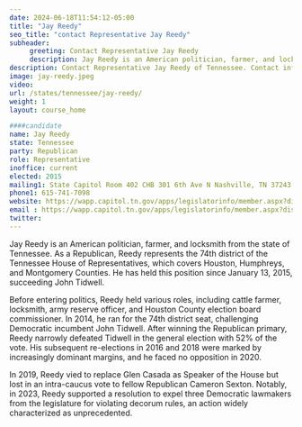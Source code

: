 ```yaml
---
date: 2024-06-18T11:54:12-05:00
title: "Jay Reedy"
seo_title: "contact Representative Jay Reedy"
subheader:
     greeting: Contact Representative Jay Reedy
     description: Jay Reedy is an American politician, farmer, and locksmith from the state of Tennessee. As a Republican, Reedy represents the 74th district of the Tennessee House of Representatives, which covers Houston, Humphreys, and Montgomery Counties.
description: Contact Representative Jay Reedy of Tennessee. Contact information for Jay Reedy includes email address, phone number, and mailing address.
image: jay-reedy.jpeg
video:
url: /states/tennessee/jay-reedy/
weight: 1
layout: course_home

####candidate
name: Jay Reedy
state: Tennessee
party: Republican
role: Representative
inoffice: current
elected: 2015
mailing1: State Capitol Room 402 CHB 301 6th Ave N Nashville, TN 37243
phone1: 615-741-7098
website: https://wapp.capitol.tn.gov/apps/legislatorinfo/member.aspx?district=H74/
email : https://wapp.capitol.tn.gov/apps/legislatorinfo/member.aspx?district=H74/
twitter: 
---
```

Jay Reedy is an American politician, farmer, and locksmith from the state of Tennessee. As a Republican, Reedy represents the 74th district of the Tennessee House of Representatives, which covers Houston, Humphreys, and Montgomery Counties. He has held this position since January 13, 2015, succeeding John Tidwell.

Before entering politics, Reedy held various roles, including cattle farmer, locksmith, army reserve officer, and Houston County election board commissioner. In 2014, he ran for the 74th district seat, challenging Democratic incumbent John Tidwell. After winning the Republican primary, Reedy narrowly defeated Tidwell in the general election with 52% of the vote. His subsequent re-elections in 2016 and 2018 were marked by increasingly dominant margins, and he faced no opposition in 2020.

In 2019, Reedy vied to replace Glen Casada as Speaker of the House but lost in an intra-caucus vote to fellow Republican Cameron Sexton. Notably, in 2023, Reedy supported a resolution to expel three Democratic lawmakers from the legislature for violating decorum rules, an action widely characterized as unprecedented.
